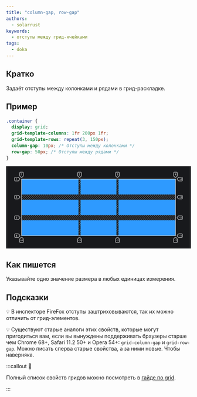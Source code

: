 ```yaml
---
title: "column-gap, row-gap"
authors:
  - solarrust
keywords:
  - отступы между грид-ячейками
tags:
  - doka
---
```


## Кратко

Задаёт отступы между колонками и рядами в грид-раскладке.

## Пример

```css
.container {
  display: grid;
  grid-template-columns: 1fr 200px 1fr;
  grid-template-rows: repeat(3, 150px);
  column-gap: 10px; /* Отступы между колонками */
  row-gap: 50px; /* Отступы между рядами */
}
```

![Пример реализации свойств column-gap / row-gap](images/1.png)

## Как пишется

Указывайте одно значение размера в любых единицах измерения.

## Подсказки

💡 В инспекторе FireFox отступы заштриховываются, так их можно отличить от грид-элементов.

💡 Существуют старые аналоги этих свойств, которые могут пригодиться вам, если вы вынуждены поддерживать браузеры старше чем Chrome 68+, Safari 11.2 50+ и Opera 54+: `grid-column-gap` и `grid-row-gap`. Можно писать сперва старые свойства, а за ними новые. Чтобы наверняка.

:::callout 📝

Полный список свойств гридов можно посмотреть в [гайде по grid](/css/grid-guide/).

:::
